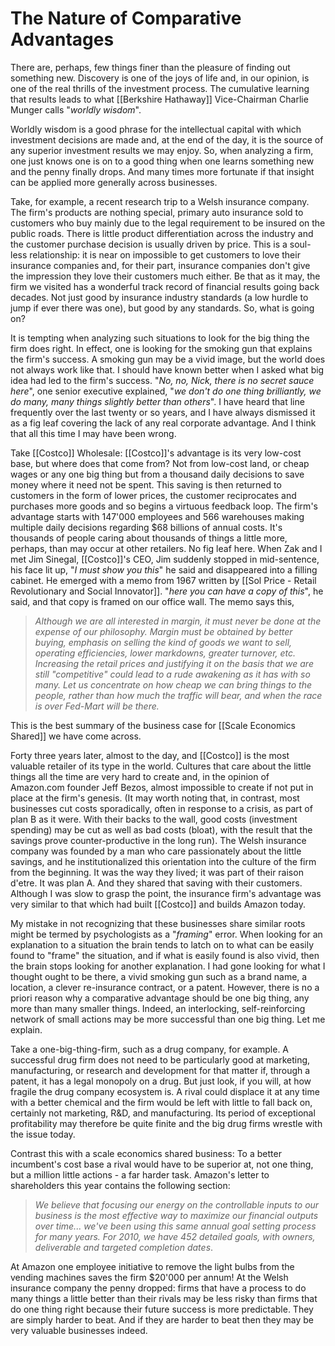 # The Nature of Comparative Advantages

There are, perhaps, few things finer than the pleasure of finding out something new. Discovery is one of the joys of life and, in our opinion, is one of the real thrills of the investment process. The cumulative learning that results leads to what [[Berkshire Hathaway]] Vice-Chairman Charlie Munger calls "*worldly wisdom*".

Worldly wisdom is a good phrase for the intellectual capital with which investment decisions are made and, at the end of the day, it is the source of any superior investment results we may enjoy. So, when analyzing a firm, one just knows one is on to a good thing when one learns something new and the penny finally drops. And many times more fortunate if that insight can be applied more generally across businesses.

Take, for example, a recent research trip to a Welsh insurance company. The firm's products are nothing special, primary auto insurance sold to customers who buy mainly due to the legal requirement to be insured on the public roads. There is little product differentiation across the industry and the customer purchase decision is usually driven by price. This is a soul-less relationship: it is near on impossible to get customers to love their insurance companies and, for their part, insurance companies don't give the impression they love their customers much either. Be that as it may, the firm we visited has a wonderful track record of financial results going back decades. Not just good by insurance industry standards (a low hurdle to jump if ever there was one), but good by any standards. So, what is going on?

It is tempting when analyzing such situations to look for the big thing the firm does right. In effect, one is looking for the smoking gun that explains the firm's success. A smoking gun may be a vivid image, but the world does not always work like that. I should have known better when I asked what big idea had led to the firm's success. "*No, no, Nick, there is no secret sauce here*", one senior executive explained, "*we don't do one thing brilliantly, we do many, many things slightly better than others*". I have heard that line frequently over the last twenty or so years, and I have always dismissed it as a fig leaf covering the lack of any real corporate advantage. And I think that all this time I may have been wrong.

Take [[Costco]] Wholesale: [[Costco]]'s advantage is its very low-cost base, but where does that come from? Not from low-cost land, or cheap wages or any one big thing but from a thousand daily decisions to save money where it need not be spent. This saving is then returned to customers in the form of lower prices, the customer reciprocates and purchases more goods and so begins a virtuous feedback loop. The firm's advantage starts with 147'000 employees and 566 warehouses making multiple daily decisions regarding $68 billions of annual costs. It's thousands of people caring about thousands of things a little more, perhaps, than may occur at other retailers. No fig leaf here. When Zak and I met Jim Sinegal, [[Costco]]'s CEO, Jim suddenly stopped in mid-sentence, his face lit up, "*I must show you this*" he said and disappeared into a filling cabinet. He emerged with a memo from 1967 written by [[Sol Price - Retail Revolutionary and Social Innovator]]. "*here you can have a copy of this*", he said, and that copy is framed on our office wall. The memo says this, 

>*Although we are all interested in margin, it must never be done at the expense of our philosophy. Margin must be obtained by better buying, emphasis on selling the kind of goods we want to sell, operating efficiencies, lower markdowns, greater turnover, etc. Increasing the retail prices and justifying it on the basis that we are still "competitive" could lead to a rude awakening as it has with so many. Let us concentrate on how cheap we can bring things to the people, rather than how much the traffic will bear, and when the race is over Fed-Mart will be there.* 

This is the best summary of the business case for [[Scale Economics Shared]] we have come across.

Forty three years later, almost to the day, and [[Costco]] is the most valuable retailer of its type in the world. Cultures that care about the little things all the time are very hard to create and, in the opinion of Amazon.com founder Jeff Bezos, almost impossible to create if not put in place at the firm's genesis. (It may worth noting that, in contrast, most businesses cut costs sporadically, often in response to a crisis, as part of plan B as it were. With their backs to the wall, good costs (investment spending) may be cut as well as bad costs (bloat), with the result that the savings prove counter-productive in the long run). The Welsh insurance company was founded by a man who care passionately about the little savings, and he institutionalized this orientation into the culture of the firm from the beginning. It was the way they lived; it was part of their raison d'etre. It was plan A. And they shared that saving with their customers. Although I was slow to grasp the point, the insurance firm's advantage was very similar to that which had built [[Costco]] and builds Amazon today.

My mistake in not recognizing that these businesses share similar roots might be termed by psychologists as a "*framing*" error. When looking for an explanation to a situation the brain tends to latch on to what can be easily found to "frame" the situation, and if what is easily found is also vivid, then the brain stops looking for another explanation. I had gone looking for what I thought ought to be there, a vivid smoking gun such as a brand name, a location, a clever re-insurance contract, or a patent. However, there is no a priori reason why a comparative advantage should be one big thing, any more than many smaller things. Indeed, an interlocking, self-reinforcing network of small actions may be more successful than one big thing. Let me explain.

Take a one-big-thing-firm, such as a drug company, for example. A successful drug firm does not need to be particularly good at marketing, manufacturing, or research and development for that matter if, through a patent, it has a legal monopoly on a drug. But just look, if you will, at how fragile the drug company ecosystem is. A rival could displace it at any time with a better chemical and the firm would be left with little to fall back on, certainly not marketing, R&D, and manufacturing. Its period of exceptional profitability may therefore be quite finite and the big drug firms wrestle with the issue today.

Contrast this with a scale economics shared business: To a better incumbent's cost base a rival would have to be superior at, not one thing, but a million little actions - a far harder task. Amazon's letter to shareholders this year contains the following section:

>*We believe that focusing our energy on the controllable inputs to our business is the most effective way to maximize our financial outputs over time... we've been using this same annual goal setting process for many years. For 2010, we have 452 detailed goals, with owners, deliverable and targeted completion dates*.


At Amazon one employee initiative to remove the light bulbs from the vending machines saves the firm $20'000 per annum! At the Welsh insurance company the penny dropped: firms that have a process to do many things a little better than their rivals may be less risky than firms that do one thing right because their future success is more predictable. They are simply harder to beat. And if they are harder to beat then they may be very valuable businesses indeed.
